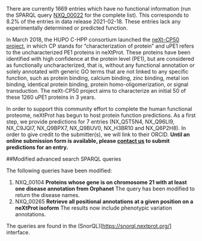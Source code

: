 There are currently 1669 entries which have no functional information (run the SPARQL query [NXQ\_00022](https://www.nextprot.org/proteins/search?mode=advanced&queryId=NXQ_00022) for the complete list). This corresponds to 8.2% of the entries in data release 2021-02-18. These entries lack any experimentally determined or predicted function.

In March 2018, the HUPO C-HPP consortium launched the [neXt-CP50 project](https://pubmed.ncbi.nlm.nih.gov/30269496/), in which CP stands for “characterization of protein” and uPE1 refers to the uncharacterized PE1 proteins in neXtProt. These proteins have been identified with high confidence at the protein level (PE1), but are considered as functionally uncharacterized, that is, without any functional annotation or solely annotated with generic GO terms that are not linked to any specific function, such as protein binding, calcium binding, zinc binding, metal ion binding, identical protein binding, protein homo-oligomerization, or signal transduction. The neXt-CP50 project aims to characterize an initial 50 of these 1260 uPE1 proteins in 3 years.

In order to support this community effort to complete the human functional proteome, neXtProt has begun to host protein function predictions. As a first step, we provide predictions for 7 entries (NX_Q5T5N4, NX_Q96LI9, NX_C9JQI7, NX_Q9BPX7, NX_Q9BUV0, NX_H3BR10 and NX_Q6P2H8). In order to give credit to the submitter(s), we will link to their ORCID. **Until an online submission form is available, please [contact us](mailto:support@nextprot.org?subject=\[Function%20Prediction\]) to submit predictions for an entry.**

##Modified advanced search SPARQL queries

The following queries have been modified:

1. NXQ\_00104 **Proteins whose gene is on chromosome 21 with at least one disease annotation from Orphanet** The query has been modified to return the disease names.
2. NXQ\_00265 **Retrieve all positional annotations at a given position on a neXtProt isoform** The results now include phenotypic variation annotations.

The queries are found in the (SnorQL)[https://snorql.nextprot.org/] interface.
